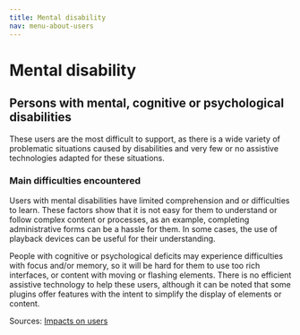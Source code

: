 ```yaml
---
title: Mental disability
nav: menu-about-users
---
```


# Mental disability

## Persons with mental, cognitive or psychological disabilities

These users are the most difficult to support, as there is a wide variety of problematic situations caused by disabilities and very few or no assistive technologies adapted for these situations.

### Main difficulties encountered

Users with mental disabilities have limited comprehension and or difficulties to learn. These factors show that it is not easy for them to understand or follow complex content or processes, as an example, completing administrative forms can be a hassle for them. In some cases, the use of playback devices can be useful for their understanding.

People with cognitive or psychological deficits may experience difficulties with focus and/or memory, so it will be hard for them to use too rich interfaces, or content with moving or flashing elements. There is no efficient assistive technology to help these users, although it can be noted that some plugins offer features with the intent to simplify the display of elements or content.

Sources: [Impacts on users](https://github.com/DISIC/guide-impacts_utilisateurs)
